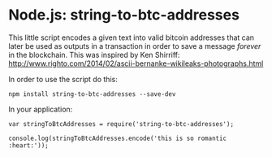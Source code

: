 Node.js: string-to-btc-addresses
==============================

This little script encodes a given text into valid bitcoin addresses that can later
be used as outputs in a transaction in order to save a message _forever_ in the blockchain.
This was inspired by Ken Shirriff: http://www.righto.com/2014/02/ascii-bernanke-wikileaks-photographs.html


In order to use the script do this:

```
npm install string-to-btc-addresses --save-dev
```


In your application:

```
var stringToBtcAddresses = require('string-to-btc-addresses');

console.log(stringToBtcAddresses.encode('this is so romantic :heart:'));
```